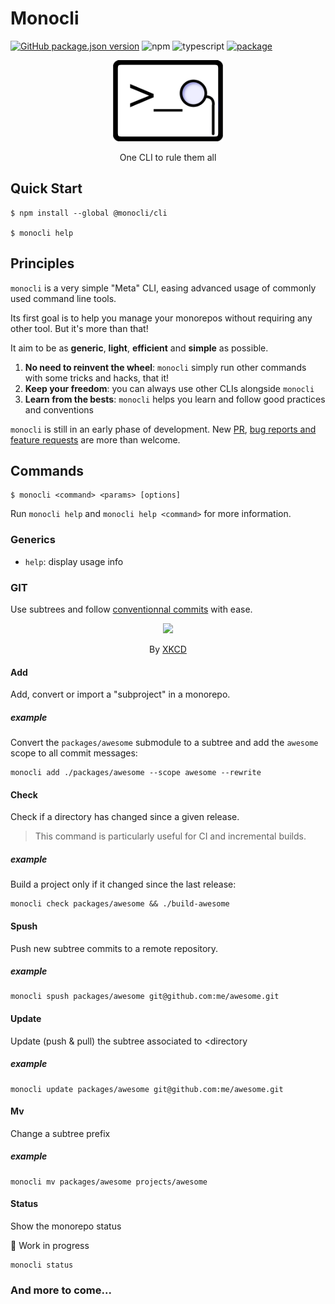 # Monocli

[![GitHub package.json version](https://img.shields.io/github/package-json/v/noelmace/monocli)](https://github.com/noelmace/monocli/blob/master/CHANGELOG.md)
![npm](https://img.shields.io/npm/l/@monocli/cli)
![typescript](https://img.shields.io/npm/types/@monocli/cli)
[![package](https://img.shields.io/npm/v/@monocli/cli)](https://www.npmjs.com/package/@monocli/cli)

<p align="center">
  <img src="/logo.png" alt="monocli logo" height="130"/>
</p>

<p align="center">One CLI to rule them all</p>

## Quick Start

```shell-session
$ npm install --global @monocli/cli

$ monocli help
```

## Principles

`monocli` is a very simple "Meta" CLI, easing advanced usage of commonly used
command line tools.

Its first goal is to help you manage your monorepos without requiring any other
tool. But it's more than that!

It aim to be as **generic**, **light**, **efficient** and **simple** as
possible.

1. **No need to reinvent the wheel**: `monocli` simply run other commands with
   some tricks and hacks, that it!
2. **Keep your freedom**: you can always use other CLIs alongside `monocli`
3. **Learn from the bests**: `monocli` helps you learn and follow good practices
   and conventions

`monocli` is still in an early phase of development. New
[PR](https://github.com/noelmace/monocli/fork),
[bug reports and feature requests](https://github.com/noelmace/monocli/issues/new/choose)
are more than welcome.

## Commands

```shell-session
$ monocli <command> <params> [options]
```

Run `monocli help` and `monocli help <command>` for more information.

### Generics

- `help`: display usage info

### GIT

Use subtrees and follow
[conventionnal commits](https://www.conventionalcommits.org) with ease.

<p align="center">
  <img src="https://imgs.xkcd.com/comics/git.png" height="300px">
</p>

<p align="center">By <a href="https://xkcd.com/1597/">XKCD</a></p>

#### Add

Add, convert or import a "subproject" in a monorepo.

##### example

Convert the `packages/awesome` submodule to a subtree and add the `awesome`
scope to all commit messages:

```
monocli add ./packages/awesome --scope awesome --rewrite
```

#### Check

Check if a directory has changed since a given release.

> This command is particularly useful for CI and incremental builds.

##### example

Build a project only if it changed since the last release:

```
monocli check packages/awesome && ./build-awesome
```

#### Spush

Push new subtree commits to a remote repository.

##### example

```
monocli spush packages/awesome git@github.com:me/awesome.git
```

#### Update

Update (push & pull) the subtree associated to <directory

##### example

```
monocli update packages/awesome git@github.com:me/awesome.git
```

#### Mv

Change a subtree prefix

##### example

```
monocli mv packages/awesome projects/awesome
```

#### Status

Show the monorepo status

:construction: Work in progress

```
monocli status
```

### And more to come...
